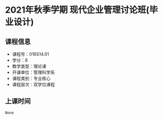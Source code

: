 # 2021年秋季学期 现代企业管理讨论班(毕业设计) 






## 课程信息

- 课程号：016S14.01
- 学分：6
- 教学类型：理论课
- 开课单位：管理科学系
- 课程类别：专业核心
- 课程层次：双学位课程

## 上课时间

```
None
```

